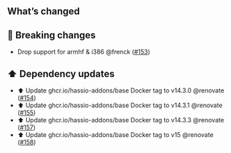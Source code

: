 ## What’s changed

## 🚨 Breaking changes

- Drop support for armhf & i386 @frenck ([#153](https://github.com/hassio-addons/addon-example/pull/153))

## ⬆️ Dependency updates

- ⬆️ Update ghcr.io/hassio-addons/base Docker tag to v14.3.0 @renovate ([#154](https://github.com/hassio-addons/addon-example/pull/154))
- ⬆️ Update ghcr.io/hassio-addons/base Docker tag to v14.3.1 @renovate ([#155](https://github.com/hassio-addons/addon-example/pull/155))
- ⬆️ Update ghcr.io/hassio-addons/base Docker tag to v14.3.3 @renovate ([#157](https://github.com/hassio-addons/addon-example/pull/157))
- ⬆️ Update ghcr.io/hassio-addons/base Docker tag to v15 @renovate ([#158](https://github.com/hassio-addons/addon-example/pull/158))
